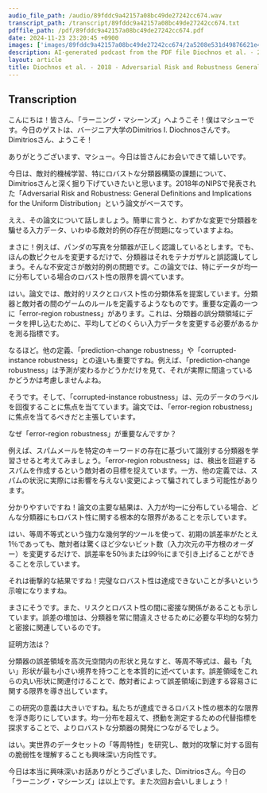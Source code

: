 ```yaml
---
audio_file_path: /audio/89fddc9a42157a08bc49de27242cc674.wav
transcript_path: /transcript/89fddc9a42157a08bc49de27242cc674.txt
pdffile_path: /pdf/89fddc9a42157a08bc49de27242cc674.pdf
date: 2024-11-23 23:20:45 +0900
images: ['images/89fddc9a42157a08bc49de27242cc674/2a5208e531d49876621e4f6e236b39c5d2bae0cef07e947a78a4e37816a0f3b8.jpg', 'images/89fddc9a42157a08bc49de27242cc674/e1216c010caa465260eeacd862afba52ba80f16fc0123d974d32a762d60b30d7.jpg', 'images/89fddc9a42157a08bc49de27242cc674/dc5f51a4a760310f61071702373a22094dd2f48473d7bc304ebaf3e2aa5449a4.jpg', 'images/89fddc9a42157a08bc49de27242cc674/6b2fa112e1760279c87a9879fea44b17da9b49fdeea52c980d2bd12685008ef1.jpg', 'images/89fddc9a42157a08bc49de27242cc674/3474ef74d85729b948a1ca39970b1087c0c129b20046ccb79f60370562a78e3d.jpg', 'images/89fddc9a42157a08bc49de27242cc674/9e25c013eb9bd51e866f406fec283e6bbe6b67641ec4acecd9bbdb0ae04f1dfc.jpg', 'images/89fddc9a42157a08bc49de27242cc674/44958b7b46d1e3200f30c93c59dd15cf895fdcb708604ebf84f6e555ef37fc09.jpg']
description: AI-generated podcast from the PDF file Diochnos et al. - 2018 - Adversarial Risk and Robustness General Definitio_JP / 89fddc9a42157a08bc49de27242cc674
layout: article
title: Diochnos et al. - 2018 - Adversarial Risk and Robustness General Definitio_JP
---
```


## Transcription
こんにちは！皆さん、「ラーニング・マシーンズ」へようこそ！僕はマシューです。今日のゲストは、バージニア大学のDimitrios I. Diochnosさんです。Dimitriosさん、ようこそ！

ありがとうございます、マシュー。今日は皆さんにお会いできて嬉しいです。

今日は、敵対的機械学習、特にロバストな分類器構築の課題について、Dimitriosさんと深く掘り下げていきたいと思います。2018年のNIPSで発表された「Adversarial Risk and Robustness: General Definitions and Implications for the Uniform Distribution」という論文がベースです。

ええ、その論文について話しましょう。簡単に言うと、わずかな変更で分類器を騙せる入力データ、いわゆる敵対的例の存在が問題になっていますよね。

まさに！例えば、パンダの写真を分類器が正しく認識しているとします。でも、ほんの数ピクセルを変更するだけで、分類器はそれをテナガザルと誤認識してしまう。そんな不安定さが敵対的例の問題です。この論文では、特にデータが均一に分布している場合のロバスト性の限界を調べています。

はい。論文では、敵対的リスクとロバスト性の分類体系を提案しています。分類器と敵対者の間のゲームのルールを定義するようなものです。重要な定義の一つに「error-region robustness」があります。これは、分類器の誤分類領域にデータを押し込むために、平均してどのくらい入力データを変更する必要があるかを測る指標です。

なるほど。他の定義、「prediction-change robustness」や「corrupted-instance robustness」との違いも重要ですね。例えば、「prediction-change robustness」は予測が変わるかどうかだけを見て、それが実際に間違っているかどうかは考慮しませんよね。

そうです。そして、「corrupted-instance robustness」は、元のデータのラベルを回復することに焦点を当てています。論文では、「error-region robustness」に焦点を当てるべきだと主張しています。

なぜ「error-region robustness」が重要なんですか？

例えば、スパムメールを特定のキーワードの存在に基づいて識別する分類器を学習させると考えてみましょう。「error-region robustness」は、検出を回避するスパムを作成するという敵対者の目標を捉えています。一方、他の定義では、スパムの状況に実際には影響を与えない変更によって騙されてしまう可能性があります。

分かりやすいですね！論文の主要な結果は、入力が均一に分布している場合、どんな分類器にもロバスト性に関する根本的な限界があることを示しています。

はい、等周不等式という強力な幾何学的ツールを使って、初期の誤差率がたとえ1％であっても、敵対者は驚くほど少ないビット数（入力次元の平方根のオーダー）を変更するだけで、誤差率を50％または99％にまで引き上げることができることを示しています。

それは衝撃的な結果ですね！完璧なロバスト性は達成できないことが多いという示唆になりますね。

まさにそうです。また、リスクとロバスト性の間に密接な関係があることも示しています。誤差の増加は、分類器を常に間違えさせるために必要な平均的な努力と密接に関連しているのです。

証明方法は？

分類器の誤差領域を高次元空間内の形状と見なすと、等周不等式は、最も「丸い」形状が最も小さい境界を持つことを本質的に述べています。誤差領域をこれらの丸い形状に関連付けることで、敵対者によって誤差領域に到達する容易さに関する限界を導き出しています。

この研究の意義は大きいですね。私たちが達成できるロバスト性の根本的な限界を浮き彫りにしています。均一分布を超えて、摂動を測定するための代替指標を探求することで、よりロバストな分類器の開発につながるでしょう。

はい。実世界のデータセットの「等周特性」を研究し、敵対的攻撃に対する固有の脆弱性を理解することも興味深い方向性です。

今日は本当に興味深いお話ありがとうございました、Dimitriosさん。今日の「ラーニング・マシーンズ」は以上です。また次回お会いしましょう！





